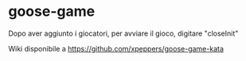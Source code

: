 # goose-game

Dopo aver aggiunto i giocatori, per avviare il gioco, digitare "closeInit"

Wiki disponibile a https://github.com/xpeppers/goose-game-kata
